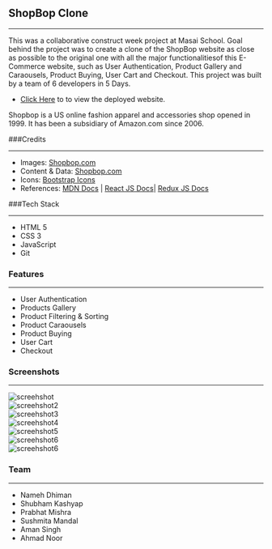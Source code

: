 ## ShopBop Clone 
---
<p>
This was a collaborative construct week project at Masai School.
Goal behind the project was to create a clone of the ShopBop website as close as possible to the original one with all the major functionalitiesof this E-Commerce website, such as User Authentication, Product Gallery and Caraousels, Product Buying, User Cart and Checkout.
This project was built by a team of 6 developers in 5 Days. 
</p>

* [Click Here](https://shopbop-clone-project.netlify.app "Shopbop Project") to to view the deployed website.

<p>
Shopbop is a US online fashion apparel and accessories shop opened in 1999. It has been a subsidiary of Amazon.com since 2006.
</p>

###Credits
___
* Images: [Shopbop.com](https://www.shopbop.com/)
* Content & Data: [Shopbop.com](https://www.shopbop.com/)
* Icons: [Bootstrap Icons](https://icons.getbootstrap.com/)
* References: [MDN Docs](https://developer.mozilla.org/en-US/ ) | [React JS Docs](https://reactjs.org/docs/getting-started.html)| [Redux JS Docs](https://redux.js.org/introduction/getting-started)

###Tech Stack
___

* HTML 5
* CSS 3
* JavaScript
* Git

### Features
___
* User Authentication
* Products Gallery
* Product Filtering & Sorting
* Product Caraousels
* Product Buying
* User Cart
* Checkout 

### Screenshots
___
![screehshot](https://miro.medium.com/max/1400/1*83hn6WaZHyTGsywhiIcOKg.jpeg)
<br/>
![screehshot2](https://miro.medium.com/max/1400/1*zWPmctQmhkZvu8nWCYDfEg.jpeg)
<br/>
![screehshot3](https://miro.medium.com/max/1400/1*r7e_plgAtUGX74gEYILZfA.png)
<br/>
![screehshot4](https://miro.medium.com/max/1400/1*xOVIFGiXCYlgdqwgBaf3KQ.jpeg)
<br/>
![screehshot5](https://miro.medium.com/max/1400/1*z-3xsO54DcVNBGUdBHxcTQ.jpeg)
<br/>
![screehshot6](https://miro.medium.com/max/1400/1*a9i0-iNhYwpajV8-PixIog.jpeg)
<br/>
![screehshot6](https://miro.medium.com/max/1400/1*ANKqq_m04pXGdPMSvtdhrg.jpeg)

### Team
___
* Nameh Dhiman
* Shubham Kashyap
* Prabhat Mishra
* Sushmita Mandal
* Aman Singh
* Ahmad Noor

